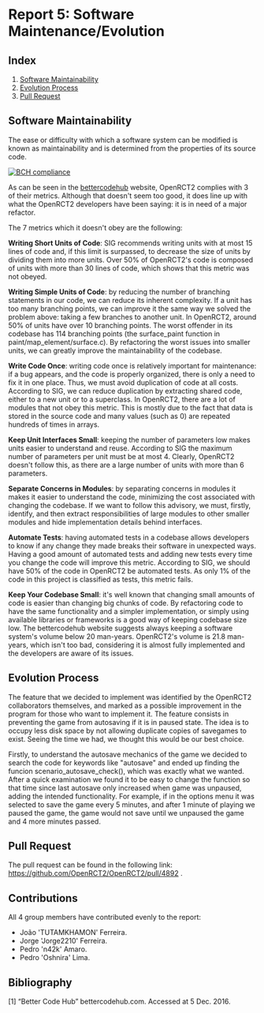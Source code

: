 # Report 5: Software Maintenance/Evolution

## Index
1. [Software Maintainability](#software_maintainability)
2. [Evolution Process](#evolution_process)
3. [Pull Request](#pull_request)

## Software Maintainability<a name="software_maintainability"></a>

The ease or difficulty with which a software system can be modified is known as maintainability and is determined from the properties of its source code.

[![BCH compliance](https://bettercodehub.com/edge/badge/n42k/OpenRCT2)](https://bettercodehub.com)

As can be seen in the [bettercodehub](https://bettercodehub.com) website, OpenRCT2 complies with 3 of their metrics. Although that doesn't seem too good, it does line up with what the OpenRCT2 developers have been saying: it is in need of a major refactor.

The 7 metrics which it doesn't obey are the following:

**Writing Short Units of Code**: SIG recommends writing units with at most 15 lines of code and, if this limit is surpassed, to decrease the size of units by dividing them into more units. Over 50% of OpenRCT2's code is composed of units with more than 30 lines of code, which shows that this metric was not obeyed.

**Writing Simple Units of Code**: by reducing the number of branching statements in our code, we can reduce its inherent complexity. If a unit has too many branching points, we can improve it the same way we solved the problem above: taking a few branches to another unit. In OpenRCT2, around 50% of units have over 10 branching points. The worst offender in its codebase has 114 branching points (the surface_paint function in paint/map_element/surface.c). By refactoring the worst issues into smaller units, we can greatly improve the maintainability of the codebase.

**Write Code Once**: writing code once is relatively important for maintenance: if a bug appears, and the code is properly organized, there is only a need to fix it in one place. Thus, we must avoid duplication of code at all costs. According to SIG, we can reduce duplication by extracting shared code, either to a new unit or to a superclass. In OpenRCT2, there are a lot of modules that not obey this metric. This is mostly due to the fact that data is stored in the source code and many values (such as 0) are repeated hundreds of times in arrays.

**Keep Unit Interfaces Small**: keeping the number of parameters low makes units easier to understand and reuse. According to SIG the maximum number of parameters per unit must be at most 4. Clearly, OpenRCT2 doesn't follow this, as there are a large number of units with more than 6 parameters.

**Separate Concerns in Modules**: by separating concerns in modules it makes it easier to understand the code, minimizing the cost associated with changing the codebase. If we want to follow this advisory, we must, firstly, identify, and then extract responsibilities of large modules to other smaller modules and hide implementation details behind interfaces.

**Automate Tests**: having automated tests in a codebase allows developers to know if any change they made breaks their software in unexpected ways. Having a good amount of automated tests and adding new tests every time you change the code will improve this metric. According to SIG, we should have 50% of the code in OpenRCT2 be automated tests. As only 1% of the code in this project is classified as tests, this metric fails.

**Keep Your Codebase Small**: it's well known that changing small amounts of code is easier than changing big chunks of code. By refactoring code to have the same functionality and a simpler implementation, or simply using available libraries or frameworks is a good way of keeping codebase size low. The bettercodehub website suggests always keeping a software system's volume below 20 man-years. OpenRCT2's volume is 21.8 man-years, which isn't too bad, considering it is almost fully implemented and the developers are aware of its issues.

## Evolution Process<a name="evolution_process"></a>
The feature that we decided to implement was identified by the OpenRCT2 collaborators themselves, and marked as a possible improvement in the program for those who want to implement it.
The feature consists in preventing the game from autosaving if it is in paused state. The idea is to occupy less disk space by not allowing duplicate copies of savegames to exist.
Seeing the time we had, we thought this would be our best choice.

Firstly, to understand the autosave mechanics of the game we decided to search the code for keywords like "autosave" and ended up finding the funcion scenario_autosave_check(), which was exactly what we wanted. After a quick examination we found it to be easy to change the function so that time since last autosave only increased when game was unpaused, adding the intended functionality. For example, if in the options menu it was selected to save the game every 5 minutes, and after 1 minute of playing we paused the game, the game would not save until we unpaused the game and 4 more minutes passed. 

## Pull Request<a name="pull_request"></a>
The pull request can be found in the following link: https://github.com/OpenRCT2/OpenRCT2/pull/4892 .

## Contributions
All 4 group members have contributed evenly to the report:

* João 'TUTAMKHAMON' Ferreira.
* Jorge 'Jorge2210' Ferreira.
* Pedro 'n42k' Amaro.
* Pedro 'Oshnira' Lima.

## Bibliography
[1] “Better Code Hub” bettercodehub.com. Accessed at 5 Dec. 2016.
